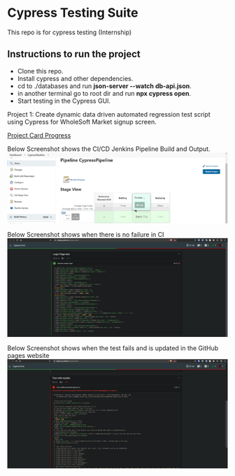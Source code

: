 <h1> Cypress Testing Suite </h1>

This repo is for cypress testing (Internship)

Instructions to run the project
-
* Clone this repo.
* Install cypress and other dependencies.
* cd to ./databases and run **json-server --watch db-api.json**.
* in another terminal go to root dir and run  **npx cypress open**.
* Start testing in the Cypress GUI.

Project 1: Create dynamic data driven automated regression test script using Cypress for WholeSoft Market signup screen.

<a href="https://github.com/NidPlays/CypressTest/projects/1#card-74744377">Project Card Progress</a>

Below Screenshot shows the CI/CD Jenkins Pipeline Build and Output.
<img src="./pictures/jenkins-pass.png" alt="">

Below Screenshot shows when there is no failure in CI
<img src="./pictures/ci-pass.png" alt="">

Below Screenshot shows when the test fails and is updated in the GitHub pages website
<img src="./pictures/ci-fail.png" alt="">
